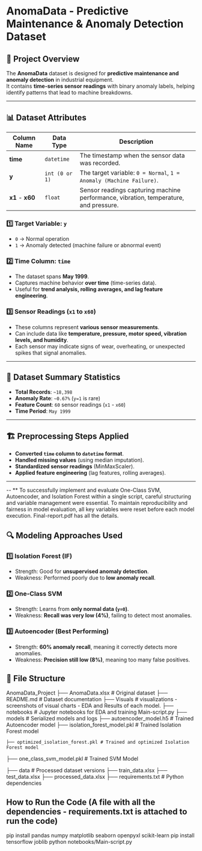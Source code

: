 # AnomaData - Predictive Maintenance & Anomaly Detection Dataset

## 📌 Project Overview
The **AnomaData** dataset is designed for **predictive maintenance and anomaly detection** in industrial equipment.  
It contains **time-series sensor readings** with binary anomaly labels, helping identify patterns that lead to machine breakdowns.

---

## 📊 Dataset Attributes

| Column Name | Data Type | Description |
|-------------|------------|------------------------------------------------|
| **time** | `datetime` | The timestamp when the sensor data was recorded. |
| **y** | `int (0 or 1)` | The target variable: `0 = Normal`, `1 = Anomaly (Machine Failure)`. |
| **x1** - **x60** | `float` | Sensor readings capturing machine performance, vibration, temperature, and pressure. |

### **1️⃣ Target Variable: `y`**
- `0` → Normal operation  
- `1` → Anomaly detected (machine failure or abnormal event)

### **2️⃣ Time Column: `time`**
- The dataset spans **May 1999**.
- Captures machine behavior **over time** (time-series data).
- Useful for **trend analysis, rolling averages, and lag feature engineering**.

### **3️⃣ Sensor Readings (`x1` to `x60`)**
- These columns represent **various sensor measurements**.
- Can include data like **temperature, pressure, motor speed, vibration levels, and humidity**.
- Each sensor may indicate signs of wear, overheating, or unexpected spikes that signal anomalies.

---

## 📌 Dataset Summary Statistics

- **Total Records**: `~18,398`
- **Anomaly Rate**: `~0.67%` (`y=1` is rare)
- **Feature Count**: `60` sensor readings (`x1` - `x60`)
- **Time Period**: `May 1999`

---

## 🏗️ Preprocessing Steps Applied
- **Converted `time` column to `datetime` format**.
- **Handled missing values** (using median imputation).
- **Standardized sensor readings** (MinMaxScaler).
- **Applied feature engineering** (lag features, rolling averages).
---
-- ** To successfully implement and evaluate One-Class SVM, Autoencoder, and Isolation Forest within a single script, careful structuring and variable management were essential. To maintain reproducibility and fairness in model evaluation, all key variables were reset before each model execution.  Final-report.pdf has all the details. 

## 🔍 Modeling Approaches Used
### **1️⃣ Isolation Forest (IF)**
- Strength: Good for **unsupervised anomaly detection**.
- Weakness: Performed poorly due to **low anomaly recall**.

### **2️⃣ One-Class SVM**
- Strength: Learns from **only normal data (`y=0`)**.
- Weakness: **Recall was very low (4%)**, failing to detect most anomalies.

### **3️⃣ Autoencoder (Best Performing)**
- Strength: **60% anomaly recall**, meaning it correctly detects more anomalies.
- Weakness: **Precision still low (8%)**, meaning too many false positives.

## 📂 File Structure
AnomaData_Project
 ├── AnomaData.xlsx       # Original dataset
 ├── README.md           # Dataset documentation
 ├── Visuals        # visualizations - screenshots of visual charts - EDA and Results of each model.
 ├── notebooks       # Jupyter notebooks for EDA and training
	Main-script.py
 ├── models              # Serialized models and logs
	├── autoencoder_model.h5  # Trained Autoencoder model
	├── isolation_forest_model.pkl # Trained Isolation Forest model

 	├── optimized_isolation_forest.pkl # Trained and optimized Isolation Forest model
├── one_class_svm_model.pkl # Trained SVM Model

 ├── data                # Processed dataset versions
	├── train_data.xlsx
	├── test_data.xlsx
	├── processed_data.xlsx
 ├── requirements.txt     # Python dependencies

## How to Run the Code (A file with all the dependencies - requirements.txt is attached to run the code) 
pip install pandas numpy matplotlib seaborn openpyxl scikit-learn
pip install tensorflow joblib
python notebooks/Main-script.py
